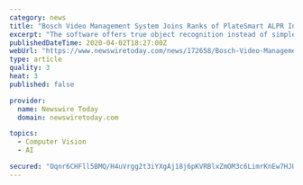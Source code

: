 ```yaml
---
category: news
title: "Bosch Video Management System Joins Ranks of PlateSmart ALPR Integrations"
excerpt: "The software offers true object recognition instead of simple optical character recognition (OCR), which allows it to read the plate as well as the state jurisdiction and vehicle make. PlateSmart has earned multiple industry awards for excellence in security technology. FORWARD LOOKING STATEMENTS: This press release may contain forward-looking ..."
publishedDateTime: 2020-04-02T18:27:00Z
webUrl: "https://www.newswiretoday.com/news/172658/Bosch-Video-Management-System-Joins-Ranks-of-PlateSmart-ALPR-Integrations/"
type: article
quality: 3
heat: 3
published: false

provider:
  name: Newswire Today
  domain: newswiretoday.com

topics:
  - Computer Vision
  - AI

secured: "Oqnr6CHFll5BMQ/H4uVrgg2t3iYXgAj18j6pKVRBlxZmOM3c6LimrKnEw7HJUZs4xXXwyEQqMJ9h17I003nDCwbaem9BKGpVC9YIl3ORIVQ4uH1StsgMQz4s97ioWYGWtjQM2UxM9qKPOtYvLj5Nv7IzhPv7fFHvv81fdQYdgKG5JwjZhV5HB/8k2L6pQGU0OXIVwISs+Sgct5sh91dYjJYAAf9Wloyv1ZI4DdpVzO9MdRwWRB83V2YEhIu+q3NgIXOACtth6w9R+7+qfYMNxak4nJgDwN3TJbCtxHzBCpBx73e5zf6jZpJjB1M45hMxKFxaib5YwbnW2get+IHZfY52iYpgPvK11LsSrcHMKmlL/6lViFIpXVNBow5Vuy1l9VwDY4OLLiJ6dbhVVHZz6Ctcheo33ceZRA8Xca1pbVPjvfviBRE5vVO/SKUiH8om5PnF2NZtawWQJgnKVqIilWhwzT1/bHtm1wBr8ecapx8=;HZXsOmuEWSATZNTOnh+wWw=="
---
```


